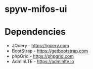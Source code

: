 # spyw-mifos-ui
# Dependencies
- JQuery - https://jquery.com
- BootStrap - https://getbootstrap.com
- phpGrid - https://phpgrid.com
- AdminLTE - https://adminlte.io
